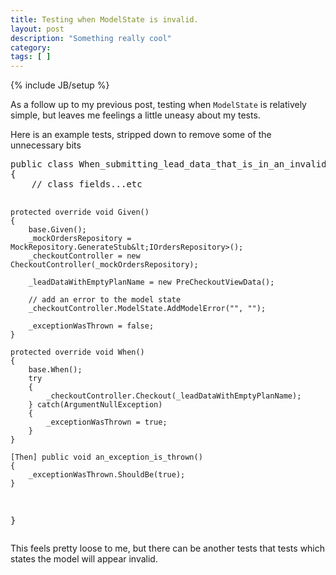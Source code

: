```yaml
---
title: Testing when ModelState is invalid.
layout: post
description: "Something really cool"
category:
tags: [ ] 
---
```

{% include JB/setup %}



<p> As a follow up to my previous post, testing when <code>ModelState</code> is relatively simple, but leaves me feelings a little uneasy about my tests.  </p>  <p>Here is an example tests, stripped down to remove some of the unnecessary bits</p>  <pre name="code" class="c#">
public class When_submitting_lead_data_that_is_in_an_invalid_state : Specification
{
    // class fields...etc

    protected override void Given()
    {
        base.Given();
        _mockOrdersRepository = MockRepository.GenerateStub&lt;IOrdersRepository>();
        _checkoutController = new CheckoutController(_mockOrdersRepository);

        _leadDataWithEmptyPlanName = new PreCheckoutViewData();

        // add an error to the model state
        _checkoutController.ModelState.AddModelError("", "");
        
        _exceptionWasThrown = false;
    }

    protected override void When()
    {
        base.When();
        try
        {
            _checkoutController.Checkout(_leadDataWithEmptyPlanName);
        } catch(ArgumentNullException)
        {
            _exceptionWasThrown = true;
        }
    }

    [Then] public void an_exception_is_thrown()
    {
        _exceptionWasThrown.ShouldBe(true);
    }
}
</pre>

<p>
  This feels pretty loose to me, but there can be another tests that tests which states the model will appear invalid.
</p>
